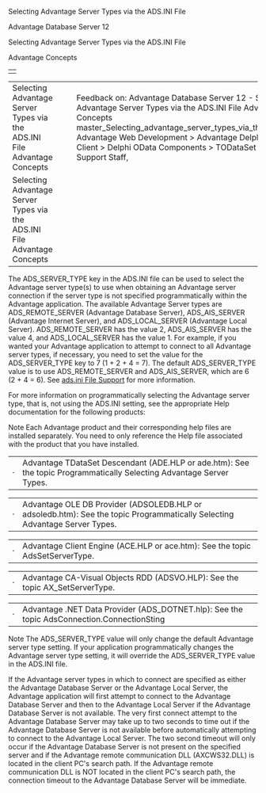 Selecting Advantage Server Types via the ADS.INI File




Advantage Database Server 12  

Selecting Advantage Server Types via the ADS.INI File

Advantage Concepts

|  |
| --- |
|  |

|  |  |  |  |  |
| --- | --- | --- | --- | --- |
| Selecting Advantage Server Types via the ADS.INI File  Advantage Concepts |  |  | Feedback on: Advantage Database Server 12 - Selecting Advantage Server Types via the ADS.INI File Advantage Concepts master\_Selecting\_advantage\_server\_types\_via\_the\_ads\_ini\_file Advantage Web Development > Advantage Delphi OData Client > Delphi OData Components > TODataSet / Dear Support Staff, |  |
| Selecting Advantage Server Types via the ADS.INI File  Advantage Concepts |  |  |  |  |

The ADS\_SERVER\_TYPE key in the ADS.INI file can be used to select the Advantage server type(s) to use when obtaining an Advantage server connection if the server type is not specified programmatically within the Advantage application. The available Advantage Server types are ADS\_REMOTE\_SERVER (Advantage Database Server), ADS\_AIS\_SERVER (Advantage Internet Server), and ADS\_LOCAL\_SERVER (Advantage Local Server). ADS\_REMOTE\_SERVER has the value 2, ADS\_AIS\_SERVER has the value 4, and ADS\_LOCAL\_SERVER has the value 1. For example, if you wanted your Advantage application to attempt to connect to all Advantage server types, if necessary, you need to set the value for the ADS\_SERVER\_TYPE key to 7 (1 + 2 + 4 = 7). The default ADS\_SERVER\_TYPE value is to use ADS\_REMOTE\_SERVER and ADS\_AIS\_SERVER, which are 6 (2 + 4 = 6). See [ads.ini File Support](master_ads_ini_file_support.htm) for more information.

For more information on programmatically selecting the Advantage server type, that is, not using the ADS.INI setting, see the appropriate Help documentation for the following products:

Note Each Advantage product and their corresponding help files are installed separately. You need to only reference the Help file associated with the product that you have installed.

|  |  |
| --- | --- |
| · | Advantage TDataSet Descendant (ADE.HLP or ade.htm): See the topic Programmatically Selecting Advantage Server Types. |

|  |  |
| --- | --- |
| · | Advantage OLE DB Provider (ADSOLEDB.HLP or adsoledb.htm): See the topic Programmatically Selecting Advantage Server Types. |

|  |  |
| --- | --- |
| · | Advantage Client Engine (ACE.HLP or ace.htm): See the topic AdsSetServerType. |

|  |  |
| --- | --- |
| · | Advantage CA-Visual Objects RDD (ADSVO.HLP): See the topic AX\_SetServerType. |

|  |  |
| --- | --- |
| · | Advantage .NET Data Provider (ADS\_DOTNET.hlp): See the topic AdsConnection.ConnectionSting |

Note The ADS\_SERVER\_TYPE value will only change the default Advantage server type setting. If your application programmatically changes the Advantage server type setting, it will override the ADS\_SERVER\_TYPE value in the ADS.INI file.

If the Advantage server types in which to connect are specified as either the Advantage Database Server or the Advantage Local Server, the Advantage application will first attempt to connect to the Advantage Database Server and then to the Advantage Local Server if the Advantage Database Server is not available. The very first connect attempt to the Advantage Database Server may take up to two seconds to time out if the Advantage Database Server is not available before automatically attempting to connect to the Advantage Local Server. The two second timeout will only occur if the Advantage Database Server is not present on the specified server and if the Advantage remote communication DLL (AXCWS32.DLL) is located in the client PC's search path. If the Advantage remote communication DLL is NOT located in the client PC's search path, the connection timeout to the Advantage Database Server will be immediate.